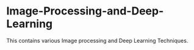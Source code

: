 # Image-Processing-and-Deep-Learning

This contains various Image processing and Deep Learning Techniques. 
